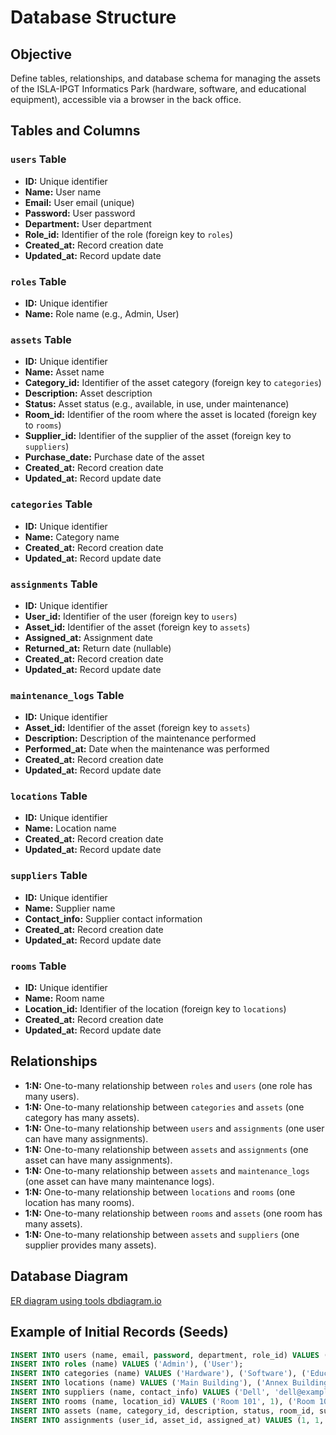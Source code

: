 # Database Structure

## Objective
Define tables, relationships, and database schema for managing the assets of the ISLA-IPGT Informatics Park (hardware, software, and educational equipment), accessible via a browser in the back office.

## Tables and Columns

### `users` Table
- **ID:** Unique identifier
- **Name:** User name
- **Email:** User email (unique)
- **Password:** User password
- **Department:** User department
- **Role_id:** Identifier of the role (foreign key to `roles`)
- **Created_at:** Record creation date
- **Updated_at:** Record update date

### `roles` Table
- **ID:** Unique identifier
- **Name:** Role name (e.g., Admin, User)

### `assets` Table
- **ID:** Unique identifier
- **Name:** Asset name
- **Category_id:** Identifier of the asset category (foreign key to `categories`)
- **Description:** Asset description
- **Status:** Asset status (e.g., available, in use, under maintenance)
- **Room_id:** Identifier of the room where the asset is located (foreign key to `rooms`)
- **Supplier_id:** Identifier of the supplier of the asset (foreign key to `suppliers`)
- **Purchase_date:** Purchase date of the asset
- **Created_at:** Record creation date
- **Updated_at:** Record update date

### `categories` Table
- **ID:** Unique identifier
- **Name:** Category name
- **Created_at:** Record creation date
- **Updated_at:** Record update date

### `assignments` Table
- **ID:** Unique identifier
- **User_id:** Identifier of the user (foreign key to `users`)
- **Asset_id:** Identifier of the asset (foreign key to `assets`)
- **Assigned_at:** Assignment date
- **Returned_at:** Return date (nullable)
- **Created_at:** Record creation date
- **Updated_at:** Record update date

### `maintenance_logs` Table
- **ID:** Unique identifier
- **Asset_id:** Identifier of the asset (foreign key to `assets`)
- **Description:** Description of the maintenance performed
- **Performed_at:** Date when the maintenance was performed
- **Created_at:** Record creation date
- **Updated_at:** Record update date

### `locations` Table
- **ID:** Unique identifier
- **Name:** Location name
- **Created_at:** Record creation date
- **Updated_at:** Record update date

### `suppliers` Table
- **ID:** Unique identifier
- **Name:** Supplier name
- **Contact_info:** Supplier contact information
- **Created_at:** Record creation date
- **Updated_at:** Record update date

### `rooms` Table
- **ID:** Unique identifier
- **Name:** Room name
- **Location_id:** Identifier of the location (foreign key to `locations`)
- **Created_at:** Record creation date
- **Updated_at:** Record update date

## Relationships
- **1:N:** One-to-many relationship between `roles` and `users` (one role has many users).
- **1:N:** One-to-many relationship between `categories` and `assets` (one category has many assets).
- **1:N:** One-to-many relationship between `users` and `assignments` (one user can have many assignments).
- **1:N:** One-to-many relationship between `assets` and `assignments` (one asset can have many assignments).
- **1:N:** One-to-many relationship between `assets` and `maintenance_logs` (one asset can have many maintenance logs).
- **1:N:** One-to-many relationship between `locations` and `rooms` (one location has many rooms).
- **1:N:** One-to-many relationship between `rooms` and `assets` (one room has many assets).
- **1:N:** One-to-many relationship between `assets` and `suppliers` (one supplier provides many assets).

## Database Diagram
[ER diagram using tools dbdiagram.io](https://dbdesigner.page.link/bXdebvYN9KBrwaUF6)

## Example of Initial Records (Seeds)
```sql
INSERT INTO users (name, email, password, department, role_id) VALUES ('Admin', 'admin@example.com', 'hashed_password', 'IT', 1);
INSERT INTO roles (name) VALUES ('Admin'), ('User');
INSERT INTO categories (name) VALUES ('Hardware'), ('Software'), ('Educational Equipment');
INSERT INTO locations (name) VALUES ('Main Building'), ('Annex Building');
INSERT INTO suppliers (name, contact_info) VALUES ('Dell', 'dell@example.com'), ('Microsoft', 'microsoft@example.com');
INSERT INTO rooms (name, location_id) VALUES ('Room 101', 1), ('Room 102', 1), ('Room 201', 2);
INSERT INTO assets (name, category_id, description, status, room_id, supplier_id, purchase_date) VALUES ('Laptop', 1, 'Dell XPS 15', 'available', 1, 1, '2025-01-15'), ('Windows 10', 2, 'Operating System', 'available', 1, 2, '2025-01-15'), ('Projector', 3, 'Epson Projector', 'available', 2, 1, '2025-01-15');
INSERT INTO assignments (user_id, asset_id, assigned_at) VALUES (1, 1, '2025-03-12'), (1, 2, '2025-03-12'), (1, 3, '2025-03-12');
```
